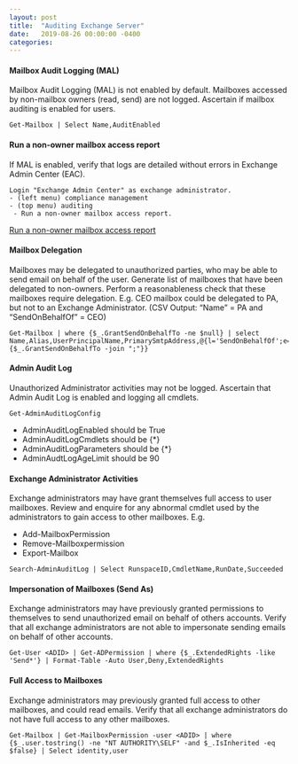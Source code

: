 ```yaml
---
layout: post
title:  "Auditing Exchange Server"
date:   2019-08-26 00:00:00 -0400
categories: 
---
```


#### Mailbox Audit Logging (MAL)

Mailbox Audit Logging (MAL) is not enabled by default. Mailboxes accessed by non-mailbox owners (read, send) are not logged. Ascertain if mailbox auditing is enabled for users.

```
Get-Mailbox | Select Name,AuditEnabled
```

#### Run a non-owner mailbox access report

If MAL is enabled, verify that logs are detailed without errors in Exchange Admin Center (EAC).

```
Login "Exchange Admin Center" as exchange administrator.
- (left menu) compliance management
- (top menu) auditing
 - Run a non-owner mailbox access report.
```

[Run a non-owner mailbox access report][non-owner-report]

#### Mailbox Delegation

Mailboxes may be delegated to unauthorized parties, who may be able to send email on behalf of the user. Generate list of mailboxes that have been delegated to non-owners. Perform a reasonableness check that these mailboxes require delegation. E.g. CEO mailbox could be delegated to PA, but not to an Exchange Administrator. (CSV Output: “Name” = PA and “SendOnBehalfOf” = CEO)

```
Get-Mailbox | where {$_.GrantSendOnBehalfTo -ne $null} | select Name,Alias,UserPrincipalName,PrimarySmtpAddress,@{l='SendOnBehalfOf';e={$_.GrantSendOnBehalfTo -join ";"}} 
```

#### Admin Audit Log

Unauthorized Administrator activities may not be logged. Ascertain that Admin Audit Log is enabled and logging all cmdlets.

```
Get-AdminAuditLogConfig
```

- AdminAuditLogEnabled should be True
- AdminAuditLogCmdlets should be {*}
- AdminAuditLogParameters should be {*}
- AdminAudtLogAgeLimit should be 90

#### Exchange Administrator Activities

Exchange administrators may have grant themselves full access to user mailboxes. Review and enquire for any abnormal cmdlet used by the administrators to gain access to other mailboxes. E.g.

- Add-MailboxPermission
- Remove-Mailboxpermission
- Export-Mailbox

```
Search-AdminAuditLog | Select RunspaceID,CmdletName,RunDate,Succeeded
```

#### Impersonation of Mailboxes (Send As)

Exchange administrators may have previously granted permissions to themselves to send unauthorized email on behalf of others accounts. Verify that all exchange administrators are not able to impersonate sending emails on behalf of other accounts.

```
Get-User <ADID> | Get-ADPermission | where {$_.ExtendedRights -like 'Send*'} | Format-Table -Auto User,Deny,ExtendedRights
```

#### Full Access to Mailboxes

Exchange administrators may previously granted full access to other mailboxes, and could read emails. Verify that all exchange administrators do not have full access to any other mailboxes.

```
Get-Mailbox | Get-MailboxPermission -user <ADID> | where {$_.user.tostring() -ne "NT AUTHORITY\SELF" -and $_.IsInherited -eq $false} | Select identity,user
```








[non-owner-report]: https://docs.microsoft.com/en-us/exchange/security-and-compliance/exchange-auditing-reports/non-owner-mailbox-access-report
